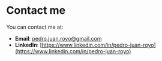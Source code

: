 # Contact me

You can contact me at:

- **Email**: pedro.juan.royo@gmail.com
- **LinkedIn**: [https://www.linkedin.com/in/pedro-juan-royo](https://www.linkedin.com/in/pedro-juan-royo)
